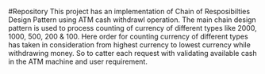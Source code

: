 #Repository
This project has an implementation of Chain of Resposibilties Design Pattern using ATM cash withdrawl operation. 
The main chain design pattern is used to process counting of currency of different types like 2000, 1000, 500, 200 & 100. Here order for counting currency of different types 
has taken in consideration from highest currency to lowest currency while withdrawing money. So to catter each request with validating available cash in the ATM machine and user requirement.
